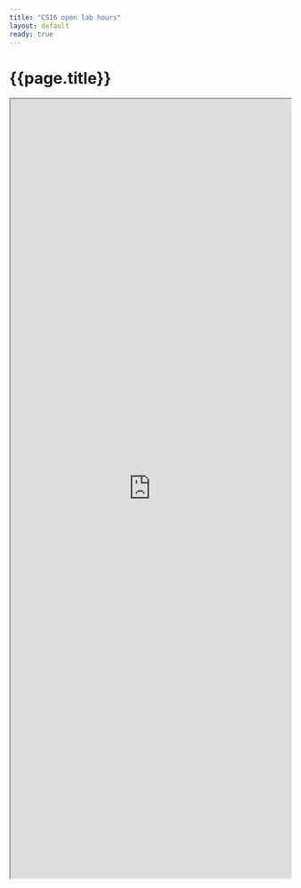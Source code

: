 ```yaml
---
title: "CS16 open lab hours"
layout: default
ready: true
---
```


# {{page.title}}

<style>
iframe { width: 100%; height: 1400px; overflow: scroll; }  
</style>

<iframe src="https://docs.google.com/spreadsheets/d/e/2PACX-1vR0Qp2wKFlG0jAyyaMl-WnWyv51zBHUQ7SEu2UzpaD7o3sGGI8omtOF2kgzLmzQIHaZ4ATrJfE65yGO/pubhtml?gid=1353223929&amp;single=true&amp;widget=true&amp;headers=false"></iframe>


